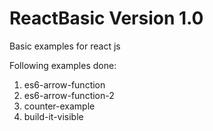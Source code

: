 # ReactBasic Version 1.0
Basic examples for react js

Following examples done:
1. es6-arrow-function
2. es6-arrow-function-2
3. counter-example
4. build-it-visible
